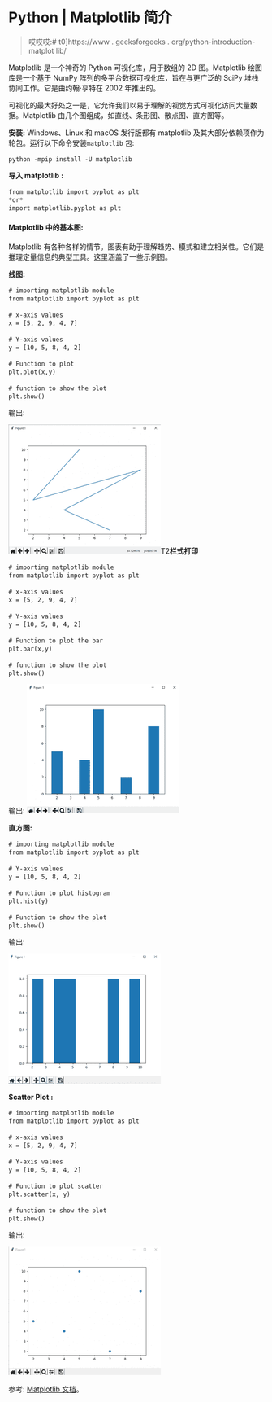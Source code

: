 # Python | Matplotlib 简介

> 哎哎哎:# t0]https://www . geeksforgeeks . org/python-introduction-matplot lib/

Matplotlib 是一个神奇的 Python 可视化库，用于数组的 2D 图。Matplotlib 绘图库是一个基于 NumPy 阵列的多平台数据可视化库，旨在与更广泛的 SciPy 堆栈协同工作。它是由约翰·亨特在 2002 年推出的。

可视化的最大好处之一是，它允许我们以易于理解的视觉方式可视化访问大量数据。Matplotlib 由几个图组成，如直线、条形图、散点图、直方图等。

**安装:**
Windows、Linux 和 macOS 发行版都有 matplotlib 及其大部分依赖项作为轮包。运行以下命令安装`matplotlib` 包:

```
python -mpip install -U matplotlib
```

**导入 matplotlib :**

```
from matplotlib import pyplot as plt
*or*
import matplotlib.pyplot as plt 
```

#### Matplotlib 中的基本图:

Matplotlib 有各种各样的情节。图表有助于理解趋势、模式和建立相关性。它们是推理定量信息的典型工具。这里涵盖了一些示例图。

**线图:**

```
# importing matplotlib module 
from matplotlib import pyplot as plt

# x-axis values
x = [5, 2, 9, 4, 7]

# Y-axis values
y = [10, 5, 8, 4, 2]

# Function to plot
plt.plot(x,y)

# function to show the plot
plt.show()
```

输出:

![](img/b783af78ebf0d6de128154209bd4ccff.png)T2**栏式打印**

```
# importing matplotlib module 
from matplotlib import pyplot as plt

# x-axis values
x = [5, 2, 9, 4, 7]

# Y-axis values
y = [10, 5, 8, 4, 2]

# Function to plot the bar
plt.bar(x,y)

# function to show the plot
plt.show()
```

输出:
![](img/98d952aeb0997761311d3d7c4fcf370b.png)

**直方图:**

```
# importing matplotlib module 
from matplotlib import pyplot as plt

# Y-axis values
y = [10, 5, 8, 4, 2]

# Function to plot histogram
plt.hist(y)

# Function to show the plot
plt.show()
```

输出:

![](img/082dc8faa46e9be1e49064b1365908ac.png)

**Scatter Plot :**

```
# importing matplotlib module 
from matplotlib import pyplot as plt

# x-axis values
x = [5, 2, 9, 4, 7]

# Y-axis values
y = [10, 5, 8, 4, 2]

# Function to plot scatter
plt.scatter(x, y)

# function to show the plot
plt.show()
```

输出:

![](img/93431cc0ef1e30bf91f7200982c99a1a.png)

参考: [Matplotlib 文档](https://matplotlib.org/Matplotlib.pdf)。